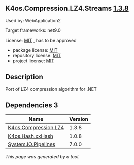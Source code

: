 K4os.Compression.LZ4.Streams [1.3.8](https://www.nuget.org/packages/K4os.Compression.LZ4.Streams/1.3.8)
--------------------

Used by: WebApplication2

Target frameworks: net9.0

License: [MIT](../../../../licenses/mit) , has to be approved

- package license: [MIT](https://github.com/MiloszKrajewski/K4os.Compression.LZ4/blob/master/LICENSE?raw=true) 
- repository license: [MIT](https://github.com/MiloszKrajewski/K4os.Compression.LZ4) 
- project license: [MIT](https://github.com/MiloszKrajewski/K4os.Compression.LZ4) 

Description
-----------
Port of LZ4 compression algorithm for .NET

Dependencies 3
-----------

|Name|Version|
|----------|:----|
|[K4os.Compression.LZ4](../../../../packages/nuget.org/k4os.compression.lz4/1.3.8)|1.3.8|
|[K4os.Hash.xxHash](../../../../packages/nuget.org/k4os.hash.xxhash/1.0.8)|1.0.8|
|[System.IO.Pipelines](../../../../packages/nuget.org/system.io.pipelines/7.0.0)|7.0.0|

*This page was generated by a tool.*
